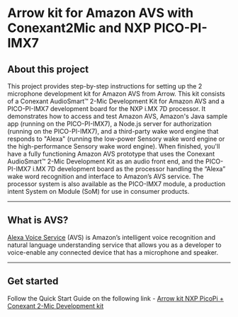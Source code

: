 Arrow kit for Amazon AVS with Conexant2Mic and NXP PICO-PI-IMX7
==================================================================
## About this project

This project provides step-by-step instructions for setting up the 2 microphone development kit for Amazon AVS from Arrow. This kit consists of a Conexant AudioSmart™ 2-Mic Development Kit for Amazon AVS and a PICO-PI-IMX7 development board for the NXP i.MX 7D processor. It demonstrates how to access and test Amazon AVS, Amazon's Java sample app (running on the PICO-PI-IMX7), a Node.js server for authorization (running on the PICO-PI-IMX7), and a third-party wake word engine that responds to "Alexa" (running the low-power Sensory wake word engine or the high-performance Sensory wake word engine).
When finished, you'll have a fully functioning Amazon AVS prototype that uses the Conexant AudioSmart™ 2-Mic Development Kit as an audio front end, and the PICO-PI-IMX7 i.MX 7D development board as the processor handling the “Alexa” wake word recognition and interface to Amazon’s AVS service. The processor system is also available as the PICO-IMX7 module, a production intent System on Module (SoM) for use in consumer products.

---

## What is AVS?
[Alexa Voice Service](https://developer.amazon.com/avs) (AVS) is Amazon’s intelligent voice recognition and natural language understanding service that allows you as a developer to voice-enable any connected device that has a microphone and speaker.

---

## Get started

Follow the Quick Start Guide on the following link -
[Arrow kit NXP PicoPi + Conexant 2-Mic Development kit](../../wiki/picopi_conexant_2mic)
